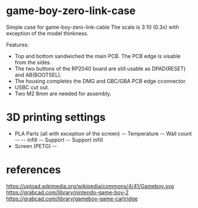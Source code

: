 # game-boy-zero-link-case
Simple case for game-boy-zero-link-cable
The scale is 3:10 (0.3x) with exception of the model thinkness.

Features:
- Top and bottom sandwiched the main PCB. The PCB edge is visable from the sides.
- The two buttons of the RP2040 board are still usable as DPAD(RESET) and AB(BOOTSEL).
- The housing completes the DMG and GBC/GBA PCB edge cconnector.
- USBC cut out.
- Two M2 8mm are needed for assembly.

# 3D printing settings
- PLA Parts (all with exception of the screen)
-- Temperature 
-- Wall count
-- 
-- infill
-- Support
-- Support infill 
- Screen (PETG)
-- 

# references
https://upload.wikimedia.org/wikipedia/commons/4/41/Gameboy.svg
https://grabcad.com/library/nintendo-game-boy-2
https://grabcad.com/library/gameboy-game-cartridge
